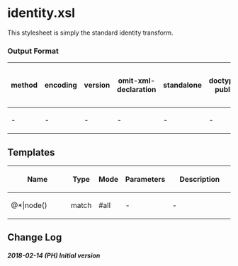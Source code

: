 # identity.xsl

This stylesheet is simply the standard identity transform.

### Output Format

<table>

<thead>

<tr>

<th>

method

</th>

<th>

encoding

</th>

<th>

version

</th>

<th>

omit-xml-declaration

</th>

<th>

standalone

</th>

<th>

doctype-public

</th>

<th>

doctype-system

</th>

<th>

cdata-section-elements

</th>

<th>

indent

</th>

<th>

media-type

</th>

</tr>

</thead>

<tbody>

<tr>

<td>

\-

</td>

<td>

\-

</td>

<td>

\-

</td>

<td>

\-

</td>

<td>

\-

</td>

<td>

\-

</td>

<td>

\-

</td>

<td>

\-

</td>

<td>

yes

</td>

<td>

\-

</td>

</tr>

</tbody>

</table>

## Templates

<table>

<thead>

<tr>

<th width="35%">

Name

</th>

<th>

Type

</th>

<th>

Mode

</th>

<th>

Parameters

</th>

<th width="35%">

Description

</th>

</tr>

</thead>

<tbody>

<tr>

<td>

@\*|node()

</td>

<td>

match

</td>

<td>

\#all

</td>

<td>

\-

</td>

<td>

\-

</td>

</tr>

</tbody>

</table>

## Change Log

##### 2018-02-14 (PH) Initial version
